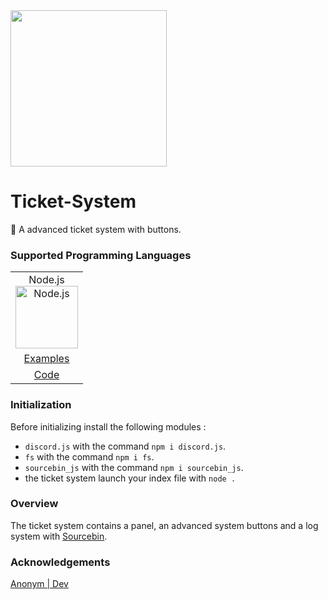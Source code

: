 <img src="https://cdn.discordapp.com/attachments/931561253439168622/947795999185858560/ppdiscord.png" width="250">

# Ticket-System

🎫 A advanced ticket system with buttons.

### Supported Programming Languages

<table style="border-width: 0px;" cellspacing="0" cellpadding="10">
    <tr>
        <td style="text-align: center;">
            <div>Node.js</div>
            <div><img src="https://github.com/cosinekitty/astronomy/blob/master/source/js/nodejs.svg" width="100" height="100" alt="Node.js" /></div>
        </td>
    </tr>
    <tr>
        <td style="text-align: center;"><a href="https://github.com/ShelioxDev/Ticket-System/tree/main/demo">Examples</a></td>
    </tr>
    <tr>
        <td style="text-align: center;"><a href="https://github.com/ShelioxDev/Ticket-System/">Code</a></td>
    </tr>
</table>

### Initialization

Before initializing install the following modules :
- `discord.js` with the command ```npm i discord.js```.
- `fs` with the command ```npm i fs```.
- `sourcebin_js` with the command ```npm i sourcebin_js```.
- the ticket system launch your index file with ```node .```

### Overview

The ticket system contains a panel, an advanced system buttons and a log system with [Sourcebin](https://sourceb.in).

### Acknowledgements

[Anonym | Dev](https://discord.gg/HfKm4kdPTN)
